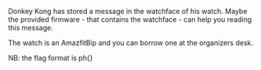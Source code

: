 Donkey Kong has stored a message in the watchface of his watch. Maybe the provided firmware - that contains the watchface - can help you reading this message.

The watch is an AmazfitBip and you can borrow one at the organizers desk.

NB: the flag format is ph{}
